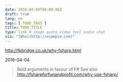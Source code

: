 ```yaml
---
date: 2016-04-04T00:00:00Z
draft: true
lang: en
tags: [ TODO_TAGS ]
title: TODO_TITLE
type: link # image quote video text audio chat
via: "[Who](http://example.com)"
---
```


<http://fpbridge.co.uk/why-fsharp.html>

2016-04-04
> Bold arguments in favour of F#
> See also http://fsharpforfunandprofit.com/why-use-fsharp/




